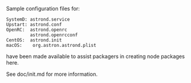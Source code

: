 Sample configuration files for:
```
SystemD: astrond.service
Upstart: astrond.conf
OpenRC:  astrond.openrc
         astrond.openrcconf
CentOS:  astrond.init
macOS:    org.astron.astrond.plist
```
have been made available to assist packagers in creating node packages here.

See doc/init.md for more information.
